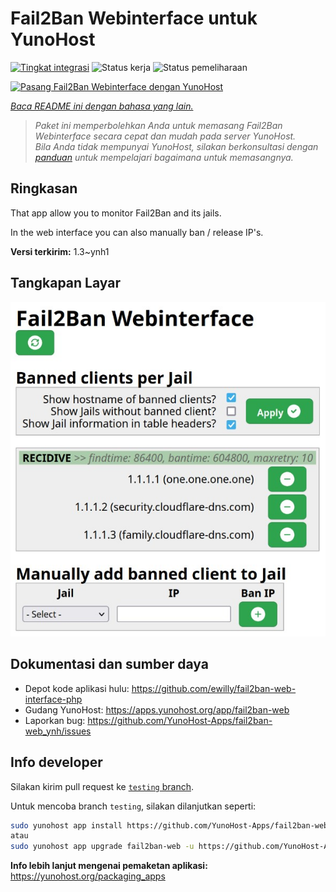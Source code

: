 <!--
N.B.: README ini dibuat secara otomatis oleh <https://github.com/YunoHost/apps/tree/master/tools/readme_generator>
Ini TIDAK boleh diedit dengan tangan.
-->

# Fail2Ban Webinterface untuk YunoHost

[![Tingkat integrasi](https://apps.yunohost.org/badge/integration/fail2ban-web)](https://ci-apps.yunohost.org/ci/apps/fail2ban-web/)
![Status kerja](https://apps.yunohost.org/badge/state/fail2ban-web)
![Status pemeliharaan](https://apps.yunohost.org/badge/maintained/fail2ban-web)

[![Pasang Fail2Ban Webinterface dengan YunoHost](https://install-app.yunohost.org/install-with-yunohost.svg)](https://install-app.yunohost.org/?app=fail2ban-web)

*[Baca README ini dengan bahasa yang lain.](./ALL_README.md)*

> *Paket ini memperbolehkan Anda untuk memasang Fail2Ban Webinterface secara cepat dan mudah pada server YunoHost.*  
> *Bila Anda tidak mempunyai YunoHost, silakan berkonsultasi dengan [panduan](https://yunohost.org/install) untuk mempelajari bagaimana untuk memasangnya.*

## Ringkasan

That app allow you to monitor Fail2Ban and its jails.

In the web interface you can also manually ban / release IP's.


**Versi terkirim:** 1.3~ynh1

## Tangkapan Layar

![Tangkapan Layar pada Fail2Ban Webinterface](./doc/screenshots/screenshot.jpg)

## Dokumentasi dan sumber daya

- Depot kode aplikasi hulu: <https://github.com/ewilly/fail2ban-web-interface-php>
- Gudang YunoHost: <https://apps.yunohost.org/app/fail2ban-web>
- Laporkan bug: <https://github.com/YunoHost-Apps/fail2ban-web_ynh/issues>

## Info developer

Silakan kirim pull request ke [`testing` branch](https://github.com/YunoHost-Apps/fail2ban-web_ynh/tree/testing).

Untuk mencoba branch `testing`, silakan dilanjutkan seperti:

```bash
sudo yunohost app install https://github.com/YunoHost-Apps/fail2ban-web_ynh/tree/testing --debug
atau
sudo yunohost app upgrade fail2ban-web -u https://github.com/YunoHost-Apps/fail2ban-web_ynh/tree/testing --debug
```

**Info lebih lanjut mengenai pemaketan aplikasi:** <https://yunohost.org/packaging_apps>
